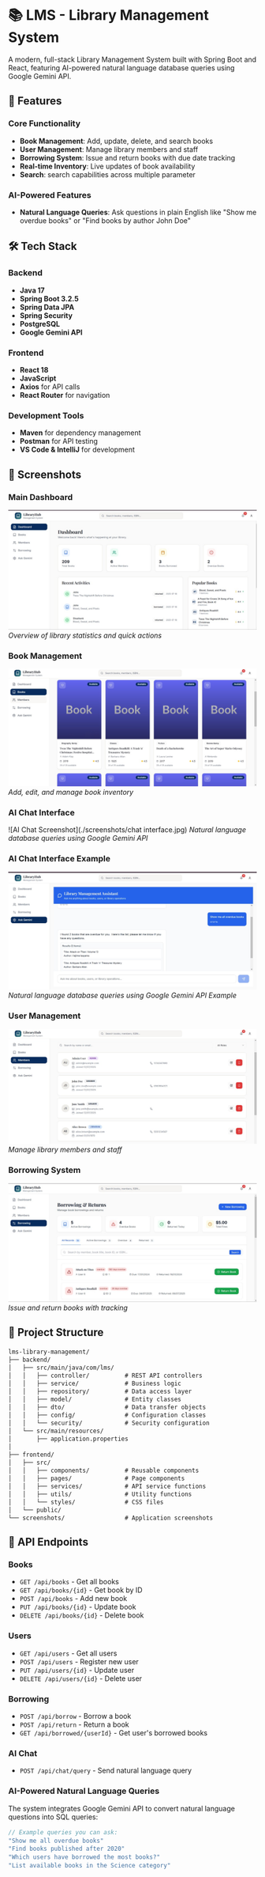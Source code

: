 # 📚 LMS - Library Management System

A modern, full-stack Library Management System built with Spring Boot and React, featuring AI-powered natural language database queries using Google Gemini API.

## 🌟 Features

### Core Functionality
- **Book Management**: Add, update, delete, and search books
- **User Management**: Manage library members and staff
- **Borrowing System**: Issue and return books with due date tracking
- **Real-time Inventory**: Live updates of book availability
- **Search**: search capabilities across multiple parameter

### AI-Powered Features
- **Natural Language Queries**: Ask questions in plain English like "Show me overdue books" or "Find books by author John Doe"

## 🛠️ Tech Stack

### Backend
- **Java 17**
- **Spring Boot 3.2.5**
- **Spring Data JPA**
- **Spring Security**
- **PostgreSQL**
- **Google Gemini API**

### Frontend
- **React 18**
- **JavaScript**
- **Axios** for API calls
- **React Router** for navigation

### Development Tools
- **Maven** for dependency management
- **Postman** for API testing
- **VS Code & IntelliJ** for development

## 📸 Screenshots

### Main Dashboard
![Dashboard Screenshot](./screenshots/Dasboard.jpg)
*Overview of library statistics and quick actions*

### Book Management
![Book Management Screenshot](./screenshots/Books.jpg)
*Add, edit, and manage book inventory*

### AI Chat Interface
![AI Chat Screenshot](./screenshots/chat interface.jpg)
*Natural language database queries using Google Gemini API*

### AI Chat Interface Example
![AI Chat Screenshot](./screenshots/chatExample.jpg)
*Natural language database queries using Google Gemini API Example*

### User Management
![User Management Screenshot](./screenshots/Members.jpg)
*Manage library members and staff*

### Borrowing System
![Borrowing Screenshot](./screenshots/Borrowing.jpg)
*Issue and return books with tracking*


## 📁 Project Structure

```
lms-library-management/
├── backend/
│   ├── src/main/java/com/lms/
│   │   ├── controller/          # REST API controllers
│   │   ├── service/             # Business logic
│   │   ├── repository/          # Data access layer
│   │   ├── model/               # Entity classes
│   │   ├── dto/                 # Data transfer objects
│   │   ├── config/              # Configuration classes
│   │   └── security/            # Security configuration
│   └── src/main/resources/
│       ├── application.properties
│              
├── frontend/
│   ├── src/
│   │   ├── components/          # Reusable components
│   │   ├── pages/               # Page components
│   │   ├── services/            # API service functions
│   │   ├── utils/               # Utility functions
│   │   └── styles/              # CSS files
│   └── public/
└── screenshots/                 # Application screenshots
```

## 🔌 API Endpoints

### Books
- `GET /api/books` - Get all books
- `GET /api/books/{id}` - Get book by ID
- `POST /api/books` - Add new book
- `PUT /api/books/{id}` - Update book
- `DELETE /api/books/{id}` - Delete book

### Users
- `GET /api/users` - Get all users
- `POST /api/users` - Register new user
- `PUT /api/users/{id}` - Update user
- `DELETE /api/users/{id}` - Delete user

### Borrowing
- `POST /api/borrow` - Borrow a book
- `POST /api/return` - Return a book
- `GET /api/borrowed/{userId}` - Get user's borrowed books

### AI Chat
- `POST /api/chat/query` - Send natural language query


### AI-Powered Natural Language Queries
The system integrates Google Gemini API to convert natural language questions into SQL queries:

```javascript
// Example queries you can ask:
"Show me all overdue books"
"Find books published after 2020"
"Which users have borrowed the most books?"
"List available books in the Science category"
```


